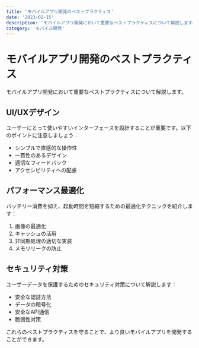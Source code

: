 ```yaml
---
title: 'モバイルアプリ開発のベストプラクティス'
date: '2023-02-15'
description: 'モバイルアプリ開発において重要なベストプラクティスについて解説します。UI/UXデザイン、パフォーマンス最適化、セキュリティ対策など。'
category: 'モバイル開発'
---
```


# モバイルアプリ開発のベストプラクティス

モバイルアプリ開発において重要なベストプラクティスについて解説します。

## UI/UXデザイン

ユーザーにとって使いやすいインターフェースを設計することが重要です。以下のポイントに注意しましょう：

- シンプルで直感的な操作性
- 一貫性のあるデザイン
- 適切なフィードバック
- アクセシビリティへの配慮

## パフォーマンス最適化

バッテリー消費を抑え、起動時間を短縮するための最適化テクニックを紹介します：

1. 画像の最適化
2. キャッシュの活用
3. 非同期処理の適切な実装
4. メモリリークの防止

## セキュリティ対策

ユーザーデータを保護するためのセキュリティ対策について解説します：

- 安全な認証方法
- データの暗号化
- 安全なAPI通信
- 脆弱性対策

これらのベストプラクティスを守ることで、より良いモバイルアプリを開発することができます。 